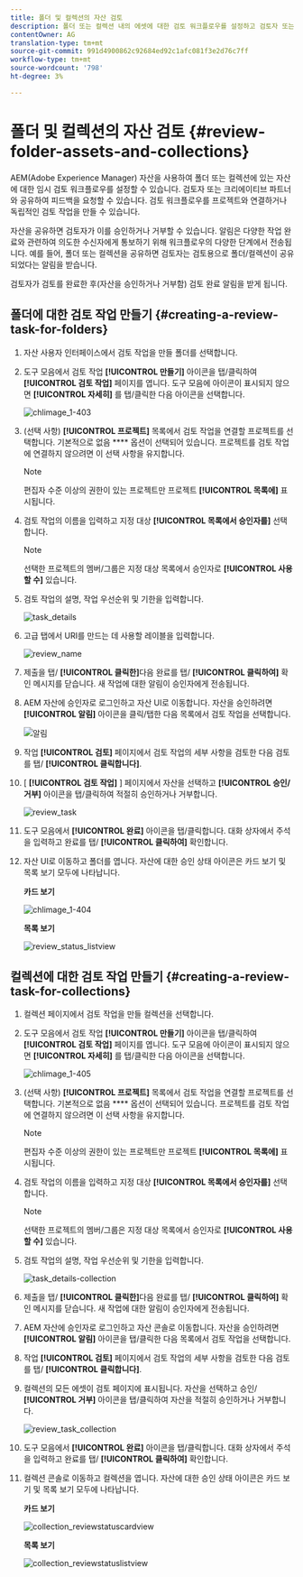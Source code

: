 ```yaml
---
title: 폴더 및 컬렉션의 자산 검토
description: 폴더 또는 컬렉션 내의 에셋에 대한 검토 워크플로우를 설정하고 검토자 또는 크리에이티브 파트너와 공유하여 피드백을 얻을 수 있습니다.
contentOwner: AG
translation-type: tm+mt
source-git-commit: 991d4900862c92684ed92c1afc081f3e2d76c7ff
workflow-type: tm+mt
source-wordcount: '798'
ht-degree: 3%

---
```



# 폴더 및 컬렉션의 자산 검토 {#review-folder-assets-and-collections}

AEM(Adobe Experience Manager) 자산을 사용하여 폴더 또는 컬렉션에 있는 자산에 대한 임시 검토 워크플로우를 설정할 수 있습니다. 검토자 또는 크리에이티브 파트너와 공유하여 피드백을 요청할 수 있습니다. 검토 워크플로우를 프로젝트와 연결하거나 독립적인 검토 작업을 만들 수 있습니다.

자산을 공유하면 검토자가 이를 승인하거나 거부할 수 있습니다. 알림은 다양한 작업 완료와 관련하여 의도한 수신자에게 통보하기 위해 워크플로우의 다양한 단계에서 전송됩니다. 예를 들어, 폴더 또는 컬렉션을 공유하면 검토자는 검토용으로 폴더/컬렉션이 공유되었다는 알림을 받습니다.

검토자가 검토를 완료한 후(자산을 승인하거나 거부함) 검토 완료 알림을 받게 됩니다.

## 폴더에 대한 검토 작업 만들기 {#creating-a-review-task-for-folders}

1. 자산 사용자 인터페이스에서 검토 작업을 만들 폴더를 선택합니다.
1. 도구 모음에서 검토 작업 **[!UICONTROL 만들기]** 아이콘을 탭/클릭하여 **[!UICONTROL 검토 작업]** 페이지를 엽니다. 도구 모음에 아이콘이 표시되지 않으면 **[!UICONTROL 자세히]** 를 탭/클릭한 다음 아이콘을 선택합니다.

   ![chlimage_1-403](assets/chlimage_1-403.png)

1. (선택 사항) **[!UICONTROL 프로젝트]** 목록에서 검토 작업을 연결할 프로젝트를 선택합니다. 기본적으로 없음 **** 옵션이 선택되어 있습니다. 프로젝트를 검토 작업에 연결하지 않으려면 이 선택 사항을 유지합니다.

   >[!NOTE]
   >
   >편집자 수준 이상의 권한이 있는 프로젝트만 프로젝트 **[!UICONTROL 목록에]** 표시됩니다.

1. 검토 작업의 이름을 입력하고 지정 대상 **[!UICONTROL 목록에서 승인자를]** 선택합니다.

   >[!NOTE]
   >
   >선택한 프로젝트의 멤버/그룹은 지정 대상 목록에서 승인자로 **[!UICONTROL 사용할 수]** 있습니다.

1. 검토 작업의 설명, 작업 우선순위 및 기한을 입력합니다.

   ![task_details](assets/task_details.png)

1. 고급 탭에서 URI를 만드는 데 사용할 레이블을 입력합니다.

   ![review_name](assets/review_name.png)

1. 제출을 탭/ **[!UICONTROL 클릭한]**&#x200B;다음 완료를 탭/ **[!UICONTROL 클릭하여]** 확인 메시지를 닫습니다. 새 작업에 대한 알림이 승인자에게 전송됩니다.
1. AEM 자산에 승인자로 로그인하고 자산 UI로 이동합니다. 자산을 승인하려면 **[!UICONTROL 알림]** 아이콘을 클릭/탭한 다음 목록에서 검토 작업을 선택합니다.

   ![알림](assets/notification.png)

1. 작업 **[!UICONTROL 검토]** 페이지에서 검토 작업의 세부 사항을 검토한 다음 검토를 탭/ **[!UICONTROL 클릭합니다]**.
1. [ **[!UICONTROL 검토 작업]** ] 페이지에서 자산을 선택하고 **[!UICONTROL 승인/거부]** 아이콘을 탭/클릭하여 적절히 승인하거나 거부합니다.

   ![review_task](assets/review_task.png)

1. 도구 모음에서 **[!UICONTROL 완료]** 아이콘을 탭/클릭합니다. 대화 상자에서 주석을 입력하고 완료를 탭/ **[!UICONTROL 클릭하여]** 확인합니다.
1. 자산 UI로 이동하고 폴더를 엽니다. 자산에 대한 승인 상태 아이콘은 카드 보기 및 목록 보기 모두에 나타납니다.

   **카드 보기**

   ![chlimage_1-404](assets/chlimage_1-404.png)

   **목록 보기**

   ![review_status_listview](assets/review_status_listview.png)

## 컬렉션에 대한 검토 작업 만들기 {#creating-a-review-task-for-collections}

1. 컬렉션 페이지에서 검토 작업을 만들 컬렉션을 선택합니다.
1. 도구 모음에서 검토 작업 **[!UICONTROL 만들기]** 아이콘을 탭/클릭하여 **[!UICONTROL 검토 작업]** 페이지를 엽니다. 도구 모음에 아이콘이 표시되지 않으면 **[!UICONTROL 자세히]** 를 탭/클릭한 다음 아이콘을 선택합니다.

   ![chlimage_1-405](assets/chlimage_1-405.png)

1. (선택 사항) **[!UICONTROL 프로젝트]** 목록에서 검토 작업을 연결할 프로젝트를 선택합니다. 기본적으로 없음 **** 옵션이 선택되어 있습니다. 프로젝트를 검토 작업에 연결하지 않으려면 이 선택 사항을 유지합니다.

   >[!NOTE]
   >
   >편집자 수준 이상의 권한이 있는 프로젝트만 프로젝트 **[!UICONTROL 목록에]** 표시됩니다.

1. 검토 작업의 이름을 입력하고 지정 대상 **[!UICONTROL 목록에서 승인자를]** 선택합니다.

   >[!NOTE]
   >
   >선택한 프로젝트의 멤버/그룹은 지정 대상 목록에서 승인자로 **[!UICONTROL 사용할 수]** 있습니다.

1. 검토 작업의 설명, 작업 우선순위 및 기한을 입력합니다.

   ![task_details-collection](assets/task_details-collection.png)

1. 제출을 탭/ **[!UICONTROL 클릭한]**&#x200B;다음 완료를 탭/ **[!UICONTROL 클릭하여]** 확인 메시지를 닫습니다. 새 작업에 대한 알림이 승인자에게 전송됩니다.
1. AEM 자산에 승인자로 로그인하고 자산 콘솔로 이동합니다. 자산을 승인하려면 **[!UICONTROL 알림]** 아이콘을 탭/클릭한 다음 목록에서 검토 작업을 선택합니다.
1. 작업 **[!UICONTROL 검토]** 페이지에서 검토 작업의 세부 사항을 검토한 다음 검토를 탭/ **[!UICONTROL 클릭합니다]**.
1. 컬렉션의 모든 에셋이 검토 페이지에 표시됩니다. 자산을 선택하고 승인/ **[!UICONTROL 거부]** 아이콘을 탭/클릭하여 자산을 적절히 승인하거나 거부합니다.

   ![review_task_collection](assets/review_task_collection.png)

1. 도구 모음에서 **[!UICONTROL 완료]** 아이콘을 탭/클릭합니다. 대화 상자에서 주석을 입력하고 완료를 탭/ **[!UICONTROL 클릭하여]** 확인합니다.
1. 컬렉션 콘솔로 이동하고 컬렉션을 엽니다. 자산에 대한 승인 상태 아이콘은 카드 보기 및 목록 보기 모두에 나타납니다.

   **카드 보기**

   ![collection_reviewstatuscardview](assets/collection_reviewstatuscardview.png)

   **목록 보기**

   ![collection_reviewstatuslistview](assets/collection_reviewstatuslistview.png)

